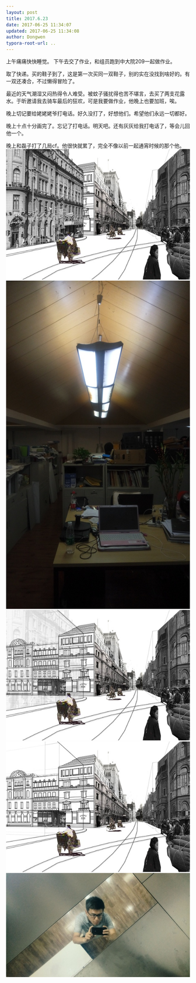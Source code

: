 ```yaml
---
layout: post
title: 2017.6.23
date: 2017-06-25 11:34:07
updated: 2017-06-25 11:34:08
author: Dongwen
typora-root-url: ..
---
```




上午痛痛快快睡觉。
下午去交了作业，和组员跑到中大院209一起做作业。

取了快递。买的鞋子到了，这是第一次买同一双鞋子，别的实在没找到啥好的。有一双还凑合，不过懒得冒险了。

最近的天气潮湿又闷热得令人难受。被蚊子骚扰得也苦不堪言，去买了两支花露水。于昕邀请我去骑车最后的狂欢，可是我要做作业，他晚上也要加班，唉。

晚上切记要给姥姥姥爷打电话。好久没打了，好想他们。希望他们永远一切都好。

晚上十点十分画完了。忘记了打电话。明天吧。还有灰灰给我打电话了，等会儿回他一个。

晚上和磊子打了几局cf。他很快就累了，完全不像以前一起通宵时候的那个他。     ![](/img/in-post/x43565396.jpg)
![](/img/in-post/x43565399.jpg)
![](/img/in-post/x43565400.jpg)
![](/img/in-post/x43565398.jpg)
![](/img/in-post/x43565397.jpg)
